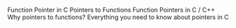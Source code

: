 Function Pointer in C
Pointers to Functions
Function Pointers in C / C++
Why pointers to functions?
Everything you need to know about pointers in C

